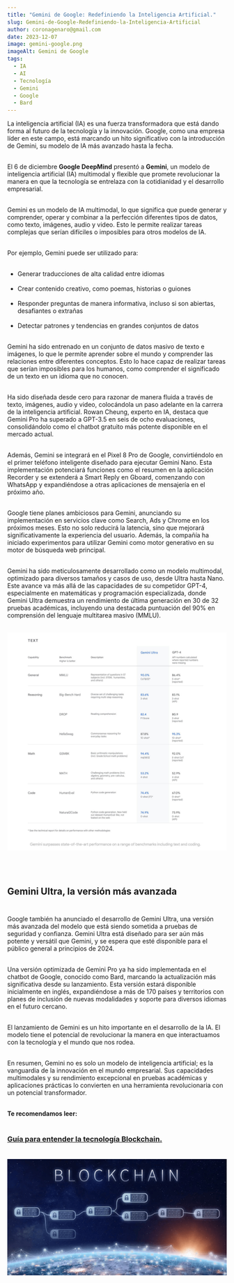 ```yaml
---
title: "Gemini de Google: Redefiniendo la Inteligencia Artificial."
slug: Gemini-de-Google-Redefiniendo-la-Inteligencia-Artificial
author: coronagenaro@gmail.com
date: 2023-12-07
image: gemini-google.png
imageAlt: Gemini de Google
tags:
  - IA
  - AI
  - Tecnología
  - Gemini
  - Google
  - Bard
---
```

La inteligencia artificial (IA) es una fuerza transformadora que está dando forma al futuro de la tecnología y la innovación. Google, como una empresa líder en este campo, está marcando un hito significativo con la introducción de Gemini, su modelo de IA más avanzado hasta la fecha.<br/><br/>

El 6 de diciembre **Google DeepMind** presentó a **Gemini**, un modelo de inteligencia artificial (IA) multimodal y flexible que promete revolucionar la manera en que la tecnología se entrelaza con la cotidianidad y el desarrollo empresarial.<br/><br/>

Gemini es un modelo de IA multimodal, lo que significa que puede generar y comprender, operar y combinar a la perfección diferentes tipos de datos, como texto, imágenes, audio y video. Esto le permite realizar tareas complejas que serían difíciles o imposibles para otros modelos de IA.<br/><br/>

Por ejemplo, Gemini puede ser utilizado para:<br/><br/>

* Generar traducciones de alta calidad entre idiomas<br/><br/>
* Crear contenido creativo, como poemas, historias o guiones<br/><br/>
* Responder preguntas de manera informativa, incluso si son abiertas, desafiantes o extrañas<br/><br/>
* Detectar patrones y tendencias en grandes conjuntos de datos<br/><br/>

Gemini ha sido entrenado en un conjunto de datos masivo de texto e imágenes, lo que le permite aprender sobre el mundo y comprender las relaciones entre diferentes conceptos. Esto lo hace capaz de realizar tareas que serían imposibles para los humanos, como comprender el significado de un texto en un idioma que no conocen.<br/><br/>

Ha sido diseñada desde cero para razonar de manera fluida a través de texto, imágenes, audio y video, colocándola un paso adelante en la carrera de la inteligencia artificial. Rowan Cheung, experto en IA, destaca que Gemini Pro ha superado a GPT-3.5 en seis de ocho evaluaciones, consolidándolo como el chatbot gratuito más potente disponible en el mercado actual.<br/><br/>

Además, Gemini se integrará en el Pixel 8 Pro de Google, convirtiéndolo en el primer teléfono inteligente diseñado para ejecutar Gemini Nano. Esta implementación potenciará funciones como el resumen en la aplicación Recorder y se extenderá a Smart Reply en Gboard, comenzando con WhatsApp y expandiéndose a otras aplicaciones de mensajería en el próximo año.<br/><br/>

Google tiene planes ambiciosos para Gemini, anunciando su implementación en servicios clave como Search, Ads y Chrome en los próximos meses. Esto no solo reducirá la latencia, sino que mejorará significativamente la experiencia del usuario. Además, la compañía ha iniciado experimentos para utilizar Gemini como motor generativo en su motor de búsqueda web principal.<br/><br/>

Gemini ha sido meticulosamente desarrollado como un modelo multimodal, optimizado para diversos tamaños y casos de uso, desde Ultra hasta Nano. Este avance va más allá de las capacidades de su competidor GPT-4, especialmente en matemáticas y programación especializada, donde Gemini Ultra demuestra un rendimiento de última generación en 30 de 32 pruebas académicas, incluyendo una destacada puntuación del 90% en comprensión del lenguaje multitarea masivo (MMLU).<br/><br/>

![cuadro comparativo Gemini vs Chatgpt](geminivschatgpt.jpg "Comparación del rendimiento de Gemini frente a ChatGPT. Fuente: Google")

<br/><br/>

## **Gemini Ultra, la versión más avanzada**<br/><br/>

Google también ha anunciado el desarrollo de Gemini Ultra, una versión más avanzada del modelo que está siendo sometida a pruebas de seguridad y confianza. Gemini Ultra está diseñado para ser aún más potente y versátil que Gemini, y se espera que esté disponible para el público general a principios de 2024.<br/><br/>

Una versión optimizada de Gemini Pro ya ha sido implementada en el chatbot de Google, conocido como Bard, marcando la actualización más significativa desde su lanzamiento. Esta versión estará disponible inicialmente en inglés, expandiéndose a más de 170 países y territorios con planes de inclusión de nuevas modalidades y soporte para diversos idiomas en el futuro cercano.<br/><br/>

El lanzamiento de Gemini es un hito importante en el desarrollo de la IA. El modelo tiene el potencial de revolucionar la manera en que interactuamos con la tecnología y el mundo que nos rodea.<br/><br/>

En resumen, Gemini no es solo un modelo de inteligencia artificial; es la vanguardia de la innovación en el mundo empresarial. Sus capacidades multimodales y su rendimiento excepcional en pruebas académicas y aplicaciones prácticas lo convierten en una herramienta revolucionaria con un potencial transformador.<br/><br/>

**T﻿e recomendamos leer:**<br/><br/>

### **[Guía para entender la tecnología Blockchain.](https://oasisfinanciero.com/blog/2023-11-23/guia-para-entender-la-tecnologia-blockchain/)**<br/><br/>

[![imagen de blockchain](blockchain-imagen.png "Guía para entender la tecnología Blockchain")](https://oasisfinanciero.com/blog/2023-11-23/guia-para-entender-la-tecnologia-blockchain/)

<!--EndFragment-->